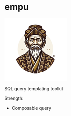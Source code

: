 # empu
<img src="logo.webp" height=200 />

SQL query templating toolkit

Strength:
- Composable query
